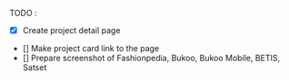 TODO :

- [x] Create project detail page
- [] Make project card link to the page
- [] Prepare screenshot of Fashionpedia, Bukoo, Bukoo Mobile, BETIS, Satset
